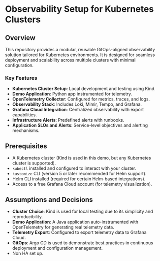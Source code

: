# Observability Setup for Kubernetes Clusters

## Overview

This repository provides a modular, reusable GitOps-aligned observability solution tailored for Kubernetes environments. It is designed for seamless deployment and scalability across multiple clusters with minimal configuration.

### Key Features

- **Kubernetes Cluster Setup**: Local development and testing using Kind.
- **Demo Application**: Python app instrumented for telemetry.
- **OpenTelemetry Collector**: Configured for metrics, traces, and logs.
- **Observability Stack**: Includes Loki, Mimir, Tempo, and Grafana.
- **Grafana Cloud Integration**: Centralized observability with export capabilities.
- **Infrastructure Alerts**: Predefined alerts with runbooks.
- **Application SLOs and Alerts**: Service-level objectives and alerting mechanisms.

## Prerequisites

- A Kubernetes cluster (Kind is used in this demo, but any Kubernetes cluster is supported).
- `kubectl` installed and configured to interact with your cluster.
- `kustomize` CLI (version 5 or later recommended for Helm support).
- Helm CLI installed (required for certain Helm-based integrations).
- Access to a free Grafana Cloud account (for telemetry visualization).

## Assumptions and Decisions

- **Cluster Choice**: Kind is used for local testing due to its simplicity and reproducibility.
- **Demo Application**: A Java application auto-instrumented with OpenTelemetry for generating real telemetry data.
- **Telemetry Export**: Configured to export telemetry data to Grafana Cloud.
- **GitOps**: Argo CD is used to demonstrate best practices in continuous deployment and configuration management.
- Non HA set up.